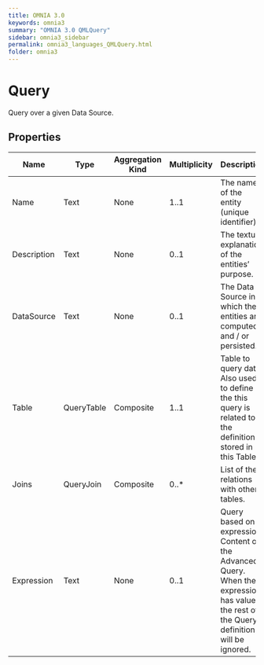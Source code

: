 ```yaml
---
title: OMNIA 3.0
keywords: omnia3
summary: "OMNIA 3.0 QMLQuery"
sidebar: omnia3_sidebar
permalink: omnia3_languages_QMLQuery.html
folder: omnia3
---
```


# Query
Query over a given Data Source.
## Properties

| Name | Type | Aggregation Kind | Multiplicity | Description |
| --------- | --------- | --------- | --------- | --------- |
| Name | Text | None | 1..1 | The name of the entity (unique identifier). |
| Description | Text | None | 0..1 | The textual explanation of the entities’ purpose. |
| DataSource | Text | None | 0..1 | The Data Source in which the entities are computed and / or persisted. |
| Table | QueryTable | Composite | 1..1 | Table to query data. Also used to define the this query is related to the definition stored in this Table. |
| Joins | QueryJoin | Composite | 0..* | List of the relations with other tables. |
| Expression | Text | None | 0..1 | Query based on expression. Content of the Advanced Query. When the expression has value, the rest of the Query definition will be ignored. |



